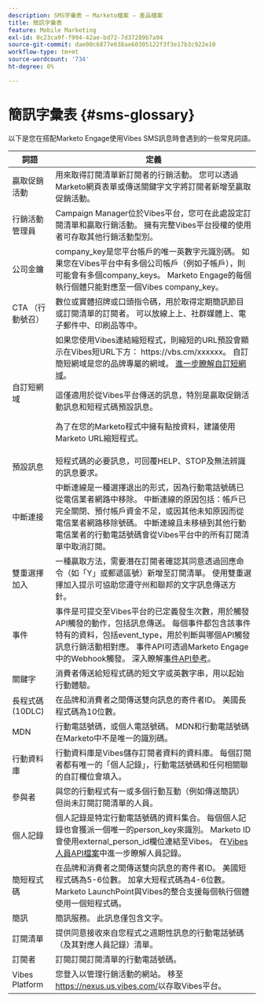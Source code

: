 ```yaml
---
description: SMS字彙表 — Marketo檔案 — 產品檔案
title: 簡訊字彙表
feature: Mobile Marketing
exl-id: 0c23ca9f-f994-42ae-bd72-7d37289b7a94
source-git-commit: dae00c6877e638ae60305122f3f3e17b3c922e10
workflow-type: tm+mt
source-wordcount: '734'
ht-degree: 0%

---
```


# 簡訊字彙表 {#sms-glossary}

以下是您在搭配Marketo Engage使用Vibes SMS訊息時會遇到的一些常見詞語。

<table>
<thead>
  <tr>
    <th>詞語</th>
    <th>定義</th>
  </tr>
</thead>
<tbody>
  <tr>
    <td>贏取促銷活動</td>
    <td>用來取得訂閱清單新訂閱者的行銷活動。 您可以透過Marketo網頁表單或傳送關鍵字文字將訂閱者新增至贏取促銷活動。</td>
  </tr>
  <tr>
    <td>行銷活動管理員</td>
    <td>Campaign Manager位於Vibes平台，您可在此處設定訂閱清單和贏取行銷活動。 擁有完整Vibes平台授權的使用者可存取其他行銷活動型別。</td>
  </tr>
  <tr>
    <td>公司金鑰</td>
    <td>company_key是您平台帳戶的唯一英數字元識別碼。 如果您在Vibes平台中有多個公司帳戶（例如子帳戶），則可能會有多個company_keys。 Marketo Engage的每個執行個體只能對應至一個Vibes company_key。</td>
  </tr>
  <tr>
    <td>CTA （行動號召）</td>
    <td>數位或實體招牌或口頭指令碼，用於取得定期簡訊節目或訂閱清單的訂閱者。 可以放線上上、社群媒體上、電子郵件中、印刷品等中。</td>
  </tr>
  <tr>
    <td>自訂短網域</td>
    <td>如果您使用Vibes連結縮短程式，則縮短的URL預設會顯示在Vibes短URL下方： https://vbs.cm/xxxxxx。 自訂簡短網域是您的品牌專屬的網域。 <a href="https://developer-platform.vibes.com/docs/creating-a-custom-short-domain">進一步瞭解自訂短網域</a>。<p>
    這僅適用於從Vibes平台傳送的訊息，特別是贏取促銷活動訊息和短程式碼預設訊息。<p>
    為了在您的Marketo程式中擁有點按資料，建議使用Marketo URL縮短程式。</td>
  </tr>
  <tr>
    <td>預設訊息</td>
    <td>短程式碼的必要訊息，可回覆HELP、STOP及無法辨識的訊息要求。</td>
  </tr>
  <tr>
    <td>中斷連接</td>
    <td>中斷連線是一種選擇退出的形式，因為行動電話號碼已從電信業者網路中移除。 中斷連線的原因包括：帳戶已完全關閉、預付帳戶資金不足，或因其他未知原因而從電信業者網路移除號碼。 中斷連線且未移植到其他行動電信業者的行動電話號碼會從Vibes平台中的所有訂閱清單中取消訂閱。</td>
  </tr>
  <tr>
    <td>雙重選擇加入</td>
    <td>一種贏取方法，需要潛在訂閱者確認其同意透過回應命令（如「Y」或郵遞區號）新增至訂閱清單。 使用雙重選擇加入提示可協助您遵守州和聯邦的文字訊息傳送方針。</td>
  </tr>
  <tr>
    <td>事件</td>
    <td>事件是可提交至Vibes平台的已定義發生次數，用於觸發API觸發的動作，包括訊息傳送。 每個事件都包含該事件特有的資料，包括event_type，用於判斷與哪個API觸發訊息行銷活動相對應。 事件API可透過Marketo Engage中的Webhook觸發。 深入瞭解<a href="https://developer-platform.vibes.com/reference/event-api">事件API參考</a>。</td>
  </tr>
  <tr>
    <td>關鍵字</td>
    <td>消費者傳送給短程式碼的短文字或英數字串，用以起始行動體驗。</td>
  </tr>
  <tr>
    <td>長程式碼(10DLC)</td>
    <td>在品牌和消費者之間傳送雙向訊息的寄件者ID。 美國長程式碼為10位數。</td>
  </tr>
  <tr>
    <td>MDN</td>
    <td>行動電話號碼，或個人電話號碼。 MDN和行動電話號碼在Marketo中不是唯一的識別碼。</td>
  </tr>
  <tr>
    <td>行動資料庫</td>
    <td>行動資料庫是Vibes儲存訂閱者資料的資料庫。 每個訂閱者都有唯一的「個人記錄」，行動電話號碼和任何相關聯的自訂欄位會填入。</td>
  </tr>
  <tr>
    <td>參與者</td>
    <td>與您的行動程式有一或多個行動互動（例如傳送簡訊）但尚未訂閱訂閱清單的人員。</td>
  </tr>
  <tr>
    <td>個人記錄</td>
    <td>個人記錄是特定行動電話號碼的資料集合。 每個個人記錄也會獲派一個唯一的person_key來識別。 Marketo ID會使用external_person_id欄位連結至Vibes。 在<a href="https://developer-platform.vibes.com/reference/person-api">Vibes人員API檔案</a>中進一步瞭解人員記錄。</td>
  </tr>
  <tr>
    <td>簡短程式碼</td>
    <td>在品牌和消費者之間傳送雙向訊息的寄件者ID。 美國短程式碼為5-6位數。 加拿大短程式碼為4-6位數。 Marketo LaunchPoint與Vibes的整合支援每個執行個體使用一個短程式碼。</td>
  </tr>
  <tr>
    <td>簡訊</td>
    <td>簡訊服務。 此訊息僅包含文字。</td>
  </tr>
  <tr>
    <td>訂閱清單</td>
    <td>提供同意接收來自您程式之週期性訊息的行動電話號碼（及其對應人員記錄）清單。</td>
  </tr>
  <tr>
    <td>訂閱者</td>
    <td>訂閱訂閱訂閱清單的行動電話號碼。</td>
  </tr>
  <tr>
    <td>Vibes Platform</td>
    <td>您登入以管理行銷活動的網站。 移至<a href="https://nexus.us.vibes.com/">https://nexus.us.vibes.com/</a>以存取Vibes平台。</td>
  </tr>
</tbody>
</table>
